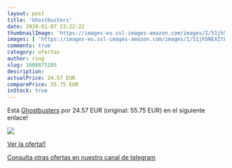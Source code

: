 ```yaml
---
layout: post
title: 'Ghostbusters'
date: 2020-01-07 23:22:22
thumbnailImage: 'https://images-eu.ssl-images-amazon.com/images/I/51jh5NEXItL._SL200_.jpg'
images: [ 'https://images-eu.ssl-images-amazon.com/images/I/51jh5NEXItL._SL200_.jpg' ]
comments: true
category: ofertas
author: ring
slug: 1608875105
description:
actualPrice: 24.57 EUR
comparePrice: 55.75 EUR
inStock: true
---
```


Está [Ghostbusters](https://www.amazon.com/dp/1608875105/?tag=redken08-20) por 24.57 EUR (original: 55.75 EUR) en el siguiente enlace!

[![](https://images-eu.ssl-images-amazon.com/images/I/51jh5NEXItL._SL200_.jpg)](https://www.amazon.com/dp/1608875105/?tag=redken08-20)

[Ver la oferta!!](https://www.amazon.com/dp/1608875105/?tag=redken08-20)

[Consulta otras ofertas en nuestro canal de telegram](https://t.me/s/ofertas25)

